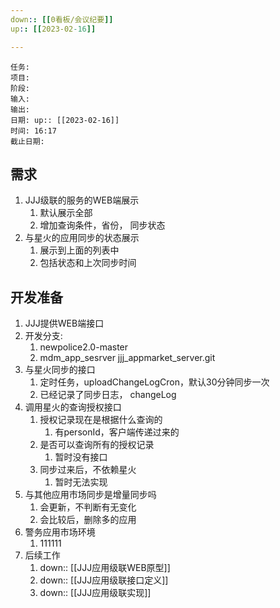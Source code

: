```yaml
---
down:: [[0看板/会议纪要]]
up:: [[2023-02-16]]

---
```


	任务: 
	项目: 
	阶段: 
	输入: 
	输出: 
	日期: up:: [[2023-02-16]]
	时间: 16:17
	截止日期: 

## 需求
1. JJJ级联的服务的WEB端展示
	1. 默认展示全部
	2. 增加查询条件，省份， 同步状态
2. 与星火的应用同步的状态展示
	1. 展示到上面的列表中
	2. 包括状态和上次同步时间

## 开发准备
1. JJJ提供WEB端接口
2. 开发分支: 
	1. newpolice2.0-master
	2.  mdm_app_sesrver jjj_appmarket_server.git
3. 与星火同步的接口
	1. 定时任务，uploadChangeLogCron，默认30分钟同步一次
	2. 已经记录了同步日志， changeLog
4. 调用星火的查询授权接口
	1. 授权记录现在是根据什么查询的
		1. 有personId，客户端传递过来的
	2. 是否可以查询所有的授权记录
		1. 暂时没有接口
	3. 同步过来后，不依赖星火
		1. 暂时无法实现
5. 与其他应用市场同步是增量同步吗
	1. 会更新，不判断有无变化
	2. 会比较后，删除多的应用
6. 警务应用市场环境
	1. 111111
7. 后续工作
	1. down:: [[JJJ应用级联WEB原型]]
	2. down:: [[JJJ应用级联接口定义]]
	3. down:: [[JJJ应用级联实现]]
